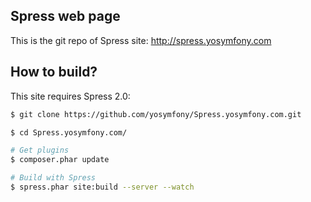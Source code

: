 ## Spress web page

This is the git repo of Spress site: <http://spress.yosymfony.com>

## How to build?

This site requires Spress 2.0:

```bash
$ git clone https://github.com/yosymfony/Spress.yosymfony.com.git

$ cd Spress.yosymfony.com/

# Get plugins
$ composer.phar update

# Build with Spress
$ spress.phar site:build --server --watch

```
